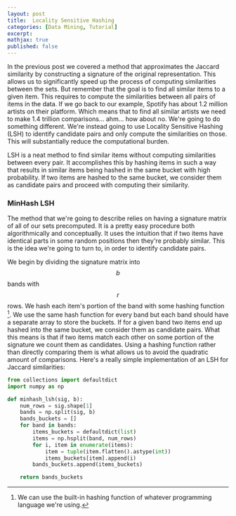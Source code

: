 ```yaml
---
layout: post
title:  Locality Sensitive Hashing
categories: [Data Mining, Tutorial]
excerpt:
mathjax: true
published: false
---
```


In the previous post we covered a method that approximates the Jaccard similarity by constructing a signature of the original representation. This allows us to significantly speed up the process of computing similarities between the sets. But remember that the goal is to find all similar items to a given item. This requires to compute the similarities between all pairs of items in the data. If we go back to our example, Spotify has about 1.2 million artists on their platform. Which means that to find all similar artists we need to make 1.4 trillion comparisons... ahm... how about no. We're going to do something different. We're instead going to use Locality Sensitive Hashing (LSH) to identify candidate pairs and only compute the similarities on those. This will substantially reduce the computational burden.

LSH is a neat method to find similar items without computing similarities between every pair. It accomplishes this by hashing items in such a way that results in similar items being hashed in the same bucket with high probability. If two items are hashed to the same bucket, we consider them as candidate pairs and proceed with computing their similarity.

### MinHash LSH

The method that we're going to describe relies on having a signature matrix of all of our sets precomputed. It is a pretty easy procedure both algorithmically and conceptually. It uses the intuition that if two items have identical parts in some random positions then they're probably similar. This is the idea we're going to turn to, in order to identify candidate pairs.

We begin by dividing the signature matrix into $$b$$ bands with $$r$$ rows. We hash each item's portion of the band with some hashing function [^1]. We use the same hash function for every band but each band should have a separate array to store the buckets. If for a given band two items end up hashed into the same bucket, we consider them as candidate pairs. What this means is that if two items match each other on some portion of the signature we count them as candidates. Using a hashing function rather than directly comparing them is what allows us to avoid the quadratic amount of comparisons. Here's a really simple implementation of an LSH for Jaccard similarities:

```python
from collections import defaultdict
import numpy as np

def minhash_lsh(sig, b):
    num_rows = sig.shape[1]
    bands = np.split(sig, b)
    bands_buckets = []
    for band in bands:
        items_buckets = defaultdict(list)
        items = np.hsplit(band, num_rows)
        for i, item in enumerate(items):
            item = tuple(item.flatten().astype(int))
            items_buckets[item].append(i)
        bands_buckets.append(items_buckets)

    return bands_buckets
```



[^1]: We can use the built-in hashing function of whatever programming language we're using.
